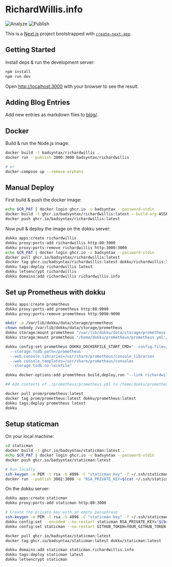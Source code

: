 # RichardWillis.info

![Analyze](https://github.com/badsyntax/richardwillis.info/workflows/Analyze/badge.svg)
![Publish](https://github.com/badsyntax/richardwillis.info/workflows/Publish/badge.svg)

This is a [Next.js](https://nextjs.org/) project bootstrapped with [`create-next-app`](https://github.com/vercel/next.js/tree/canary/packages/create-next-app).

## Getting Started

Install deps & run the development server:

```bash
npm install
npm run dev
```

Open [http://localhost:3000](http://localhost:3000) with your browser to see the result.

## Adding Blog Entries

Add new entries as markdown files to [blog/](./blog).

## Docker

Build & run the Node.js image:

```bash
docker build -t badsyntax/richardwillis .
docker run --publish 3000:3000 badsyntax/richardwillis

# or
docker-compose up --remove-orphans
```

## Manual Deploy

First build & push the docker image:

```bash
echo $CR_PAT | docker login ghcr.io -u badsyntax --password-stdin
docker build -t ghcr.io/badsyntax/richardwillis:latest --build-arg ASSET_PREFIX=/ .
docker push ghcr.io/badsyntax/richardwillis:latest
```

Now pull & deploy the image on the dokku server:

```bash
dokku apps:create richardwillis
dokku proxy:ports-add richardwillis http:80:3000
dokku proxy:ports-remove richardwillis http:3000:3000
echo $CR_PAT | docker login ghcr.io -u badsyntax --password-stdin
docker pull ghcr.io/badsyntax/richardwillis:latest
docker tag ghcr.io/badsyntax/richardwillis:latest dokku/richardwillis:latest
dokku tags:deploy richardwillis latest
dokku letsencrypt richardwillis
dokku domains:add richardwillis richardwillis.info
```

## Set up Prometheus with dokku

```bash
dokku apps:create prometheus
dokku proxy:ports-add prometheus http:80:9090
dokku proxy:ports-remove prometheus http:9090:9090

mkdir -p /var/lib/dokku/data/storage/prometheus
chown nobody /var/lib/dokku/data/storage/prometheus
dokku storage:mount prometheus "/var/lib/dokku/data/storage/prometheus:/prometheus"
dokku storage:mount prometheus "/home/dokku/prometheus/prometheus.yml:/etc/prometheus/prometheus.yml"

dokku config:set prometheus DOKKU_DOCKERFILE_START_CMD="--config.file=/etc/prometheus/prometheus.yml
  --storage.tsdb.path=/prometheus
  --web.console.libraries=/usr/share/prometheus/console_libraries
  --web.console.templates=/usr/share/prometheus/consoles
  --storage.tsdb.no-lockfile"

dokku docker-options:add prometheus build,deploy,run "--link richardwillis.web.1:richardwillis"

## Add contents of ./prometheus/prometheus.yml to /home/dokku/prometheus/prometheus.yml

docker pull prom/prometheus:latest
docker tag prom/prometheus:latest dokku/prometheus:latest
dokku tags:deploy prometheus latest
dokku
```

## Setup staticman

On your local machine:

```bash
cd staticman
docker build -t ghcr.io/badsyntax/staticman:latest .
echo $CR_PAT | docker login ghcr.io -u badsyntax --password-stdin
docker push ghcr.io/badsyntax/staticman:latest

# Run locally
ssh-keygen -m PEM -t rsa -b 4096 -C "staticman key" -f ~/.ssh/staticman -q -N ""
docker run --publish 3002:3000 -e "RSA_PRIVATE_KEY=$(cat ~/.ssh/staticman)" ghcr.io/badsyntax/staticman:latest
```

On the dokku server:

```bash
dokku apps:create staticman
dokku proxy:ports-add staticman http:80:3000

# Create the private key with an empty passphrase
ssh-keygen -m PEM -t rsa -b 4096 -C "staticman key" -f ~/.ssh/staticman -q -N ""
dokku config:set --encoded --no-restart staticman RSA_PRIVATE_KEY="$(base64 ~/.ssh/staticman)"
dokku config:set staticman --no-restart GITHUB_TOKEN=YOUR_GITHUB_TOKEN PORT=3000

docker pull ghcr.io/badsyntax/staticman:latest
docker tag ghcr.io/badsyntax/staticman:latest dokku/staticman:latest

dokku domains:add staticman staticman.richardwillis.info
dokku tags:deploy staticman latest
dokku letsencrypt staticman
```
